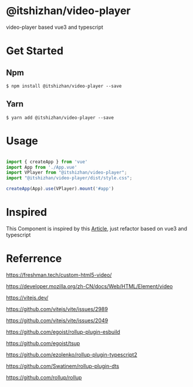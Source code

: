 # @itshizhan/video-player
video-player based vue3 and typescript

# Get Started
## Npm
```shell
$ npm install @itshizhan/video-player --save
```
## Yarn
```shell
$ yarn add @itshizhan/video-player --save
```

# Usage

```typescript

import { createApp } from 'vue'
import App from './App.vue'
import VPlayer from "@itshizhan/video-player";
import "@itshizhan/video-player/dist/style.css";

createApp(App).use(VPlayer).mount('#app')
```

# Inspired

This Component is inspired by this [Article](https://freshman.tech/custom-html5-video/), just refactor based on vue3 and typescript

# Referrence

https://freshman.tech/custom-html5-video/

https://developer.mozilla.org/zh-CN/docs/Web/HTML/Element/video

https://vitejs.dev/

https://github.com/vitejs/vite/issues/2989

https://github.com/vitejs/vite/issues/2049

https://github.com/egoist/rollup-plugin-esbuild

https://github.com/egoist/tsup

https://github.com/ezolenko/rollup-plugin-typescript2

https://github.com/Swatinem/rollup-plugin-dts

https://github.com/rollup/rollup


